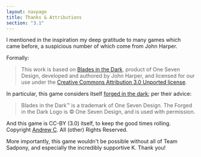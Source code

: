 ```yaml
---
layout: navpage
title: Thanks & Attributions
section: "3.1"
---
```


I mentioned in the inspiration my deep gratitude to many games which came before,
a suspicious number of which come from John Harper.

Formally:

> This work is based on [Blades in the Dark](bladesinthedark.com), product of One Seven Design, developed and authored by John Harper, and licensed for our use under the [Creative Commons Attribution 3.0 Unported license](creativecommons.org/licenses/by/3.0/).

In particular, this game considers itself [forged in the dark](https://bladesinthedark.com/licensing); per their advice:

> Blades in the Dark™ is a trademark of One Seven Design.
> The Forged in the Dark Logo is © One Seven Design, and is used with permission.

And this game is CC-BY (3.0) itself, to keep the good times rolling.
Copyright [Andrew C](mailto:lackhand@gmail.com). All (other) Rights Reserved.

More importantly, this game wouldn't be possible without all of Team Sadpony, and especially the incredibly supportive K.
Thank you!

